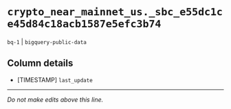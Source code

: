 # `crypto_near_mainnet_us._sbc_e55dc1ce45d84c18acb1587e5efc3b74`
`bq-1` | `bigquery-public-data`

## Column details
* [TIMESTAMP] `last_update`

-------------------------------------------------------------------------------
*Do not make edits above this line.*
